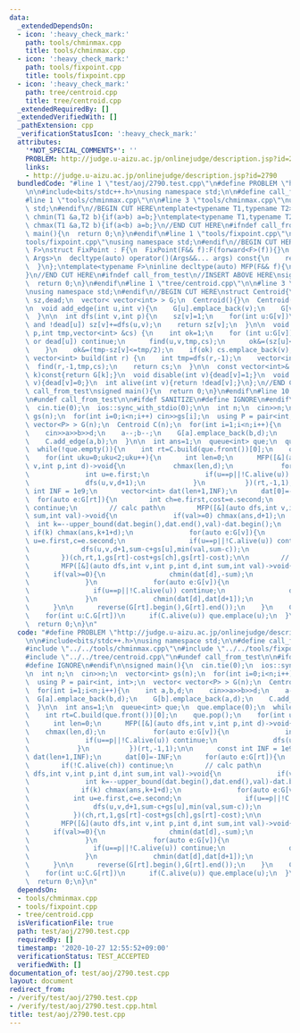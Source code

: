 ```yaml
---
data:
  _extendedDependsOn:
  - icon: ':heavy_check_mark:'
    path: tools/chminmax.cpp
    title: tools/chminmax.cpp
  - icon: ':heavy_check_mark:'
    path: tools/fixpoint.cpp
    title: tools/fixpoint.cpp
  - icon: ':heavy_check_mark:'
    path: tree/centroid.cpp
    title: tree/centroid.cpp
  _extendedRequiredBy: []
  _extendedVerifiedWith: []
  _pathExtension: cpp
  _verificationStatusIcon: ':heavy_check_mark:'
  attributes:
    '*NOT_SPECIAL_COMMENTS*': ''
    PROBLEM: http://judge.u-aizu.ac.jp/onlinejudge/description.jsp?id=2790
    links:
    - http://judge.u-aizu.ac.jp/onlinejudge/description.jsp?id=2790
  bundledCode: "#line 1 \"test/aoj/2790.test.cpp\"\n#define PROBLEM \"http://judge.u-aizu.ac.jp/onlinejudge/description.jsp?id=2790\"\
    \n\n#include<bits/stdc++.h>\nusing namespace std;\n\n#define call_from_test\n\
    #line 1 \"tools/chminmax.cpp\"\n\n#line 3 \"tools/chminmax.cpp\"\nusing namespace\
    \ std;\n#endif\n//BEGIN CUT HERE\ntemplate<typename T1,typename T2> inline void\
    \ chmin(T1 &a,T2 b){if(a>b) a=b;}\ntemplate<typename T1,typename T2> inline void\
    \ chmax(T1 &a,T2 b){if(a<b) a=b;}\n//END CUT HERE\n#ifndef call_from_test\nsigned\
    \ main(){\n  return 0;\n}\n#endif\n#line 1 \"tools/fixpoint.cpp\"\n\n#line 3 \"\
    tools/fixpoint.cpp\"\nusing namespace std;\n#endif\n//BEGIN CUT HERE\ntemplate<typename\
    \ F>\nstruct FixPoint : F{\n  FixPoint(F&& f):F(forward<F>(f)){}\n  template<typename...\
    \ Args>\n  decltype(auto) operator()(Args&&... args) const{\n    return F::operator()(*this,forward<Args>(args)...);\n\
    \  }\n};\ntemplate<typename F>\ninline decltype(auto) MFP(F&& f){\n  return FixPoint<F>{forward<F>(f)};\n\
    }\n//END CUT HERE\n#ifndef call_from_test\n//INSERT ABOVE HERE\nsigned main(){\n\
    \  return 0;\n}\n#endif\n#line 1 \"tree/centroid.cpp\"\n\n#line 3 \"tree/centroid.cpp\"\
    \nusing namespace std;\n#endif\n//BEGIN CUT HERE\nstruct Centroid{\n  vector<int>\
    \ sz,dead;\n  vector< vector<int> > G;\n  Centroid(){}\n  Centroid(int n):sz(n,1),dead(n,0),G(n){}\n\
    \n  void add_edge(int u,int v){\n    G[u].emplace_back(v);\n    G[v].emplace_back(u);\n\
    \  }\n\n  int dfs(int v,int p){\n    sz[v]=1;\n    for(int u:G[v])\n      if(u!=p\
    \ and !dead[u]) sz[v]+=dfs(u,v);\n    return sz[v];\n  }\n\n  void find(int v,int\
    \ p,int tmp,vector<int> &cs) {\n    int ok=1;\n    for (int u:G[v]){\n      if(u==p\
    \ or dead[u]) continue;\n      find(u,v,tmp,cs);\n      ok&=(sz[u]<=tmp/2);\n\
    \    }\n    ok&=(tmp-sz[v]<=tmp/2);\n    if(ok) cs.emplace_back(v);\n  }\n\n \
    \ vector<int> build(int r) {\n    int tmp=dfs(r,-1);\n    vector<int> cs;\n  \
    \  find(r,-1,tmp,cs);\n    return cs;\n  }\n\n  const vector<int>& operator[](int\
    \ k)const{return G[k];}\n  void disable(int v){dead[v]=1;}\n  void  enable(int\
    \ v){dead[v]=0;}\n  int alive(int v){return !dead[v];}\n};\n//END CUT HERE\n#ifndef\
    \ call_from_test\nsigned main(){\n  return 0;\n}\n#endif\n#line 10 \"test/aoj/2790.test.cpp\"\
    \n#undef call_from_test\n\n#ifdef SANITIZE\n#define IGNORE\n#endif\n\nsigned main(){\n\
    \  cin.tie(0);\n  ios::sync_with_stdio(0);\n\n  int n;\n  cin>>n;\n  vector<int>\
    \ gs(n);\n  for(int i=0;i<n;i++) cin>>gs[i];\n  using P = pair<int, int>;\n  vector<\
    \ vector<P> > G(n);\n  Centroid C(n);\n  for(int i=1;i<n;i++){\n    int a,b,d;\n\
    \    cin>>a>>b>>d;\n    a--;b--;\n    G[a].emplace_back(b,d);\n    G[b].emplace_back(a,d);\n\
    \    C.add_edge(a,b);\n  }\n\n  int ans=1;\n  queue<int> que;\n  que.emplace(0);\n\
    \  while(!que.empty()){\n    int rt=C.build(que.front())[0];\n    que.pop();\n\
    \    for(int uku=0;uku<2;uku++){\n      int len=0;\n      MFP([&](auto dfs,int\
    \ v,int p,int d)->void{\n            chmax(len,d);\n            for(auto e:G[v]){\n\
    \              int u=e.first;\n              if(u==p||!C.alive(u)) continue;\n\
    \              dfs(u,v,d+1);\n            }\n          })(rt,-1,1);\n\n      const\
    \ int INF = 1e9;\n      vector<int> dat(len+1,INF);\n      dat[0]=-INF;\n    \
    \  for(auto e:G[rt]){\n        int ch=e.first,cost=e.second;\n        if(!C.alive(ch))\
    \ continue;\n        // calc path\n        MFP([&](auto dfs,int v,int p,int d,int\
    \ sum,int val)->void{\n              if(val>=0) chmax(ans,d+1);\n            \
    \  int k=--upper_bound(dat.begin(),dat.end(),val)-dat.begin();\n             \
    \ if(k) chmax(ans,k+1+d);\n              for(auto e:G[v]){\n                int\
    \ u=e.first,c=e.second;\n                if(u==p||!C.alive(u)) continue;\n   \
    \             dfs(u,v,d+1,sum-c+gs[u],min(val,sum-c));\n              }\n    \
    \        })(ch,rt,1,gs[rt]-cost+gs[ch],gs[rt]-cost);\n\n        // update dat\n\
    \        MFP([&](auto dfs,int v,int p,int d,int sum,int val)->void{\n        \
    \      if(val>=0){\n                chmin(dat[d],-sum);\n                chmax(ans,d+1);\n\
    \              }\n              for(auto e:G[v]){\n                int u=e.first,c=e.second;\n\
    \                if(u==p||!C.alive(u)) continue;\n                dfs(u,v,d+1,sum+(gs[u]-c),(val>0?0:val)+(gs[u]-c));\n\
    \              }\n              chmin(dat[d],dat[d+1]);\n            })(ch,rt,1,gs[ch]-cost,gs[ch]-cost);\n\
    \      }\n\n      reverse(G[rt].begin(),G[rt].end());\n    }\n    C.disable(rt);\n\
    \    for(int u:C.G[rt])\n      if(C.alive(u)) que.emplace(u);\n  }\n  cout<<ans<<endl;\n\
    \  return 0;\n}\n"
  code: "#define PROBLEM \"http://judge.u-aizu.ac.jp/onlinejudge/description.jsp?id=2790\"\
    \n\n#include<bits/stdc++.h>\nusing namespace std;\n\n#define call_from_test\n\
    #include \"../../tools/chminmax.cpp\"\n#include \"../../tools/fixpoint.cpp\"\n\
    #include \"../../tree/centroid.cpp\"\n#undef call_from_test\n\n#ifdef SANITIZE\n\
    #define IGNORE\n#endif\n\nsigned main(){\n  cin.tie(0);\n  ios::sync_with_stdio(0);\n\
    \n  int n;\n  cin>>n;\n  vector<int> gs(n);\n  for(int i=0;i<n;i++) cin>>gs[i];\n\
    \  using P = pair<int, int>;\n  vector< vector<P> > G(n);\n  Centroid C(n);\n\
    \  for(int i=1;i<n;i++){\n    int a,b,d;\n    cin>>a>>b>>d;\n    a--;b--;\n  \
    \  G[a].emplace_back(b,d);\n    G[b].emplace_back(a,d);\n    C.add_edge(a,b);\n\
    \  }\n\n  int ans=1;\n  queue<int> que;\n  que.emplace(0);\n  while(!que.empty()){\n\
    \    int rt=C.build(que.front())[0];\n    que.pop();\n    for(int uku=0;uku<2;uku++){\n\
    \      int len=0;\n      MFP([&](auto dfs,int v,int p,int d)->void{\n        \
    \    chmax(len,d);\n            for(auto e:G[v]){\n              int u=e.first;\n\
    \              if(u==p||!C.alive(u)) continue;\n              dfs(u,v,d+1);\n\
    \            }\n          })(rt,-1,1);\n\n      const int INF = 1e9;\n      vector<int>\
    \ dat(len+1,INF);\n      dat[0]=-INF;\n      for(auto e:G[rt]){\n        int ch=e.first,cost=e.second;\n\
    \        if(!C.alive(ch)) continue;\n        // calc path\n        MFP([&](auto\
    \ dfs,int v,int p,int d,int sum,int val)->void{\n              if(val>=0) chmax(ans,d+1);\n\
    \              int k=--upper_bound(dat.begin(),dat.end(),val)-dat.begin();\n \
    \             if(k) chmax(ans,k+1+d);\n              for(auto e:G[v]){\n     \
    \           int u=e.first,c=e.second;\n                if(u==p||!C.alive(u)) continue;\n\
    \                dfs(u,v,d+1,sum-c+gs[u],min(val,sum-c));\n              }\n \
    \           })(ch,rt,1,gs[rt]-cost+gs[ch],gs[rt]-cost);\n\n        // update dat\n\
    \        MFP([&](auto dfs,int v,int p,int d,int sum,int val)->void{\n        \
    \      if(val>=0){\n                chmin(dat[d],-sum);\n                chmax(ans,d+1);\n\
    \              }\n              for(auto e:G[v]){\n                int u=e.first,c=e.second;\n\
    \                if(u==p||!C.alive(u)) continue;\n                dfs(u,v,d+1,sum+(gs[u]-c),(val>0?0:val)+(gs[u]-c));\n\
    \              }\n              chmin(dat[d],dat[d+1]);\n            })(ch,rt,1,gs[ch]-cost,gs[ch]-cost);\n\
    \      }\n\n      reverse(G[rt].begin(),G[rt].end());\n    }\n    C.disable(rt);\n\
    \    for(int u:C.G[rt])\n      if(C.alive(u)) que.emplace(u);\n  }\n  cout<<ans<<endl;\n\
    \  return 0;\n}\n"
  dependsOn:
  - tools/chminmax.cpp
  - tools/fixpoint.cpp
  - tree/centroid.cpp
  isVerificationFile: true
  path: test/aoj/2790.test.cpp
  requiredBy: []
  timestamp: '2020-10-27 12:55:52+09:00'
  verificationStatus: TEST_ACCEPTED
  verifiedWith: []
documentation_of: test/aoj/2790.test.cpp
layout: document
redirect_from:
- /verify/test/aoj/2790.test.cpp
- /verify/test/aoj/2790.test.cpp.html
title: test/aoj/2790.test.cpp
---
```

